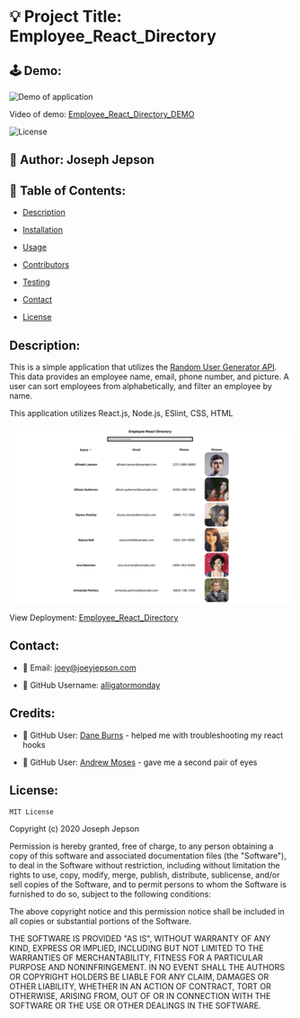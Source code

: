 # 💡 Project Title: Employee_React_Directory

## 🕹 Demo:

![Demo of application](public/assets/Employee_React_Directory_DEMO.gif)

Video of demo: [Employee_React_Directory_DEMO](https://drive.google.com/file/d/1gMT6DVteN0EC1KBZ5hVvBozQe0tVLhJn/view) 

![License](https://img.shields.io/badge/License-MIT-yellow) 
## 👤 Author: Joseph Jepson 

  ## 📜 Table of Contents: 

  * [Description](#Description) 

  * [Installation](#Installation) 

  * [Usage](#Usage) 

  * [Contributors](#Contributors) 

  * [Testing](#Testing)

  * [Contact](#Contact) 

  * [License](#License) 

  ## Description: 
This is a simple application that utilizes the [Random User Generator API](https://randomuser.me/). This data provides an employee name, email, phone number, and picture. A user can sort employees from alphabetically, and filter an employee by name. 

This application utilizes React.js, Node.js, ESlint, CSS, HTML

![Image of DEMO application](public/assets/DEMO_image.png)

View Deployment: [Employee_React_Directory](alligatormonday.github.io/employee_react_directory/)

  ## Contact: 
 
  * 💌  Email: joey@joeyjepson.com 
 
  * 👤  GitHub Username: [alligatormonday](https://github.com/alligatormonday) 

  ## Credits: 
 
  * 👤  GitHub User: [Dane Burns](https://github.com/daneburns) - helped me with troubleshooting my react hooks

  * 👤  GitHub User: [Andrew Moses](https://github.com/andrewmosesdrive) - gave me a second pair of eyes  

  ## License: 
 
  
    MIT License

Copyright (c) 2020 Joseph Jepson

Permission is hereby granted, free of charge, to any person obtaining a copy
of this software and associated documentation files (the "Software"), to deal
in the Software without restriction, including without limitation the rights
to use, copy, modify, merge, publish, distribute, sublicense, and/or sell
copies of the Software, and to permit persons to whom the Software is
furnished to do so, subject to the following conditions:

The above copyright notice and this permission notice shall be included in all
copies or substantial portions of the Software.

THE SOFTWARE IS PROVIDED "AS IS", WITHOUT WARRANTY OF ANY KIND, EXPRESS OR
IMPLIED, INCLUDING BUT NOT LIMITED TO THE WARRANTIES OF MERCHANTABILITY,
FITNESS FOR A PARTICULAR PURPOSE AND NONINFRINGEMENT. IN NO EVENT SHALL THE
AUTHORS OR COPYRIGHT HOLDERS BE LIABLE FOR ANY CLAIM, DAMAGES OR OTHER
LIABILITY, WHETHER IN AN ACTION OF CONTRACT, TORT OR OTHERWISE, ARISING FROM,
OUT OF OR IN CONNECTION WITH THE SOFTWARE OR THE USE OR OTHER DEALINGS IN THE
SOFTWARE.